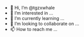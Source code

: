 - 👋 Hi, I’m @tgzxwhale
- 👀 I’m interested in ...
- 🌱 I’m currently learning ...
- 💞️ I’m looking to collaborate on ...
- 📫 How to reach me ...

<!---
tgzxwhale/tgzxwhale is a ✨ special ✨ repository because its `README.md` (this file) appears on your GitHub profile.
You can click the Preview link to take a look at your changes.
--->
